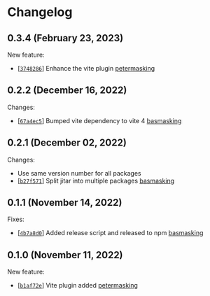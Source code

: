 
# Changelog

## 0.3.4 (February 23, 2023)

New feature:
- \[[`3748286`](https://github.com/MaskingTechnology/jitar/commit/3748286)] Enhance the vite plugin [petermasking](https://github.com/MaskingTechnology/jitar/pull/165)


## 0.2.2 (December 16, 2022)

Changes:
- \[[`67a4ec5`](https://github.com/MaskingTechnology/jitar/commit/67a4ec5)] Bumped vite dependency to vite 4 [basmasking](https://github.com/MaskingTechnology/jitar/pull/95)

## 0.2.1 (December 02, 2022)

Changes:
- Use same version number for all packages
- \[[`b27f571`](https://github.com/MaskingTechnology/jitar/commit/b27f571)] Split jitar into multiple packages [basmasking](https://github.com/MaskingTechnology/jitar/pull/60)

## 0.1.1 (November 14, 2022)

Fixes:
- \[[`4b7a8d0`](https://github.com/MaskingTechnology/jitar/commit/4b7a8d0)] Added release script and released to npm [basmasking](https://github.com/BasMasking)

## 0.1.0 (November 11, 2022)

New feature:
- \[[`b1af72e`](https://github.com/MaskingTechnology/jitar/commit/b1af72e)] Vite plugin added [petermasking](https://github.com/MaskingTechnology/jitar/pull/50)
